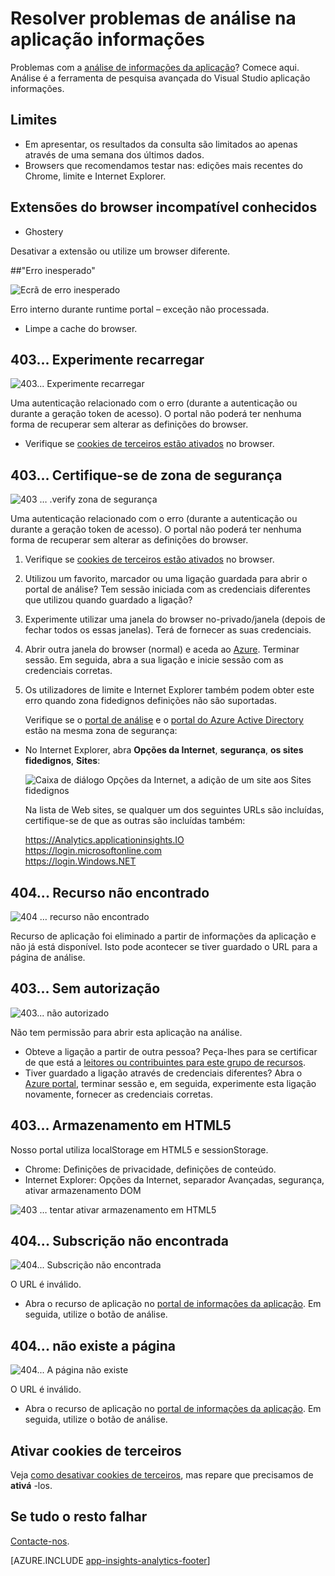 <properties 
    pageTitle="Resolução de problemas de análise - a ferramenta de pesquisa avançada de informações da aplicação | Microsoft Azure" 
    description="Problemas com a análise de informações da aplicação? Comece aqui. " 
    services="application-insights" 
    documentationCenter=""
    authors="alancameronwills" 
    manager="douge"/>

<tags 
    ms.service="application-insights" 
    ms.workload="tbd" 
    ms.tgt_pltfrm="ibiza" 
    ms.devlang="na" 
    ms.topic="article" 
    ms.date="07/11/2016" 
    ms.author="awills"/>


# <a name="troubleshoot-analytics-in-application-insights"></a>Resolver problemas de análise na aplicação informações


Problemas com a [análise de informações da aplicação](app-insights-analytics.md)? Comece aqui. Análise é a ferramenta de pesquisa avançada do Visual Studio aplicação informações.



## <a name="limits"></a>Limites

* Em apresentar, os resultados da consulta são limitados ao apenas através de uma semana dos últimos dados.
* Browsers que recomendamos testar nas: edições mais recentes do Chrome, limite e Internet Explorer.


## <a name="known-incompatible-browser-extensions"></a>Extensões do browser incompatível conhecidos

* Ghostery

Desativar a extensão ou utilize um browser diferente.


##<a name="e-a"></a>"Erro inesperado"

![Ecrã de erro inesperado](./media/app-insights-analytics-troubleshooting/010.png)

Erro interno durante runtime portal – exceção não processada.

* Limpe a cache do browser. 

## <a name="e-b"></a>403... Experimente recarregar

![403... Experimente recarregar](./media/app-insights-analytics-troubleshooting/020.png)

Uma autenticação relacionado com o erro (durante a autenticação ou durante a geração token de acesso). O portal não poderá ter nenhuma forma de recuperar sem alterar as definições do browser.

* Verifique se [cookies de terceiros estão ativados](#cookies) no browser. 


## <a name="authentication"></a>403... Certifique-se de zona de segurança

![403 … .verify zona de segurança](./media/app-insights-analytics-troubleshooting/030.png)

Uma autenticação relacionado com o erro (durante a autenticação ou durante a geração token de acesso). O portal não poderá ter nenhuma forma de recuperar sem alterar as definições do browser.

1. Verifique se [cookies de terceiros estão ativados](#cookies) no browser. 

2. Utilizou um favorito, marcador ou uma ligação guardada para abrir o portal de análise? Tem sessão iniciada com as credenciais diferentes que utilizou quando guardado a ligação?

2. Experimente utilizar uma janela do browser no-privado/janela (depois de fechar todos os essas janelas). Terá de fornecer as suas credenciais. 

2. Abrir outra janela do browser (normal) e aceda ao [Azure](https://portal.azure.com). Terminar sessão. Em seguida, abra a sua ligação e inicie sessão com as credenciais corretas.

2. Os utilizadores de limite e Internet Explorer também podem obter este erro quando zona fidedignos definições não são suportadas.

    Verifique se o [portal de análise](https://analytics.applicationinsights.io) e o [portal do Azure Active Directory](https://portal.azure.com) estão na mesma zona de segurança:

 * No Internet Explorer, abra **Opções da Internet**, **segurança**, **os sites fidedignos**, **Sites**:

    ![Caixa de diálogo Opções da Internet, a adição de um site aos Sites fidedignos](./media/app-insights-analytics-troubleshooting/033.png)

    Na lista de Web sites, se qualquer um dos seguintes URLs são incluídas, certifique-se de que as outras são incluídas também:

    https://Analytics.applicationinsights.IO<br/>
   https://login.microsoftonline.com<br/>
   https://login.Windows.NET


## <a name="e-d"></a>404... Recurso não encontrado

![404 … recurso não encontrado](./media/app-insights-analytics-troubleshooting/040.png)

Recurso de aplicação foi eliminado a partir de informações da aplicação e não já está disponível. Isto pode acontecer se tiver guardado o URL para a página de análise.


## <a name="e-e"></a>403... Sem autorização

![403... não autorizado](./media/app-insights-analytics-troubleshooting/050.png)

Não tem permissão para abrir esta aplicação na análise.

* Obteve a ligação a partir de outra pessoa? Peça-lhes para se certificar de que está a [leitores ou contribuintes para este grupo de recursos](app-insights-resources-roles-access-control.md).
* Tiver guardado a ligação através de credenciais diferentes? Abra o [Azure portal](https://portal.azure.com), terminar sessão e, em seguida, experimente esta ligação novamente, fornecer as credenciais corretas.

## <a name="html-storage"></a>403... Armazenamento em HTML5

Nosso portal utiliza localStorage em HTML5 e sessionStorage.

* Chrome: Definições de privacidade, definições de conteúdo.
* Internet Explorer: Opções da Internet, separador Avançadas, segurança, ativar armazenamento DOM


![403 … tentar ativar armazenamento em HTML5](./media/app-insights-analytics-troubleshooting/060.png)

## <a name="e-g"></a>404... Subscrição não encontrada


![404... Subscrição não encontrada](./media/app-insights-analytics-troubleshooting/070.png)

O URL é inválido. 

* Abra o recurso de aplicação no [portal de informações da aplicação](https://portal.azure.com). Em seguida, utilize o botão de análise.

## <a name="e-h"></a>404... não existe a página

![404... A página não existe](./media/app-insights-analytics-troubleshooting/080.png)

O URL é inválido.

* Abra o recurso de aplicação no [portal de informações da aplicação](https://portal.azure.com). Em seguida, utilize o botão de análise.

## <a name="cookies"></a>Ativar cookies de terceiros

  Veja [como desativar cookies de terceiros](http://www.digitalcitizen.life/how-disable-third-party-cookies-all-major-browsers), mas repare que precisamos de **ativá** -los.

## <a name="e-x"></a>Se tudo o resto falhar    

[Contacte-nos](app-insights-get-dev-support.md).
 
[AZURE.INCLUDE [app-insights-analytics-footer](../../includes/app-insights-analytics-footer.md)]

